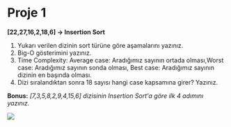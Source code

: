 # Proje 1
**[22,27,16,2,18,6] -> Insertion Sort**

1. Yukarı verilen dizinin sort türüne göre aşamalarını yazınız.
2. Big-O gösterimini yazınız.
3. Time Complexity: Average case: Aradığımız sayının ortada olması,Worst case: Aradığımız sayının sonda olması, Best case: Aradığımız sayının dizinin en başında olması.
4. Dizi sıralandıktan sonra 18 sayısı hangi case kapsamına girer? Yazınız.

**Bonus:** 
*[7,3,5,8,2,9,4,15,6] dizisinin Insertion Sort'a göre ilk 4 adımını yazınız.*

![](imgİnsert.jpg)